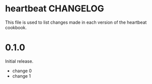 # heartbeat CHANGELOG

This file is used to list changes made in each version of the heartbeat cookbook.

# 0.1.0

Initial release.

- change 0
- change 1

